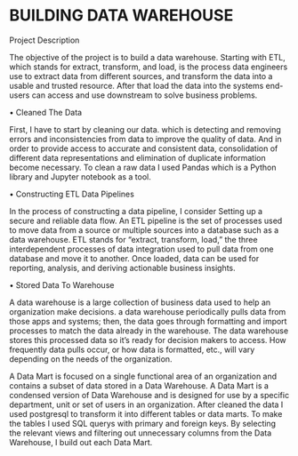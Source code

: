 # BUILDING DATA WAREHOUSE

Project Description

The objective of the project is to build a data warehouse. Starting with ETL, which stands for extract, transform, and load, 
is the process data engineers use to extract data from different sources, and transform the data into a usable and trusted 
resource. After that load the data into the systems end-users can access and use downstream to solve business problems.

•	Cleaned The Data

First, I have to start by cleaning our data. which is detecting and removing errors and inconsistencies from data to improve 
the quality of data. And in order to provide access to accurate and consistent data, consolidation of different data representations and 
elimination of duplicate information become necessary. To clean a raw data I used Pandas which is a Python library and Jupyter notebook as a tool.

•	Constructing ETL Data Pipelines 

In the process of constructing a data pipeline, I consider Setting up a secure and reliable data flow. An ETL pipeline is the set of 
processes used to move data from a source or multiple sources into a database such as a data warehouse. ETL stands for “extract, transform, 
load,” the three interdependent processes of data integration used to pull data from one database and move it to another. Once loaded, data can be
used for reporting, analysis, and deriving actionable business insights.

•	Stored Data To Warehouse

A data warehouse is a large collection of business data used to help an organization make decisions. a data warehouse periodically pulls 
data from those apps and systems; then, the data goes through formatting and import processes to match the data already in the warehouse. 
The data warehouse stores this processed data so it’s ready for decision makers to access. How frequently data pulls occur, or how data is 
formatted, etc., will vary depending on the needs of the organization.

A Data Mart is focused on a single functional area of an organization and contains a subset of data stored in a Data Warehouse. A Data Mart is 
a condensed version of Data Warehouse and is designed for use by a specific department, unit or set of users in an organization. 
After cleaned the data I used postgresql to transform it into different tables or data marts. To make the tables I used SQL querys with primary 
and foreign keys. By selecting the relevant views and filtering out unnecessary columns from the Data Warehouse, I build out each Data Mart.


